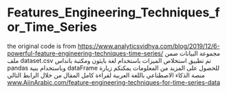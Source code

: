 # Features_Engineering_Techniques_for_Time_Series
the original code is from https://www.analyticsvidhya.com/blog/2019/12/6-powerful-feature-engineering-techniques-time-series/
مجموعة البيانات ضمن ملف dataset.csv 
تم تطبيق استخلاص الميزات باستخدام لغة بايثون ومكتبة بانداس pandas وباستخدام بنية dataFrame
للحصول على المزيد من المعلومات يمكنكم زيارة منصة الذكاء الاصطناعي باللغة العربية لقراءة كامل المقال من خلال الرابط التالي
www.AiinArabic.com/feature-engineering-techniques-for-time-series-data

